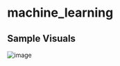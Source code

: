# machine_learning

## Sample Visuals
![image](https://github.com/user-attachments/assets/aa8cadb5-8573-420d-b0a0-78da284423f3)
